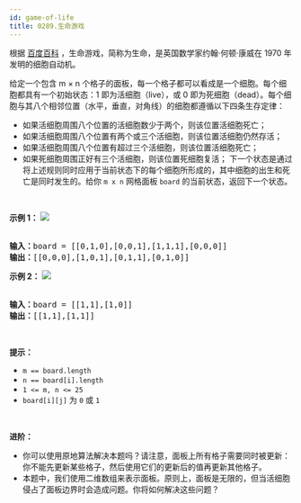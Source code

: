 ```yaml
---
id: game-of-life
title: 0289.生命游戏
---
```

根据 [百度百科](https://baike.baidu.com/item/%E7%94%9F%E5%91%BD%E6%B8%B8%E6%88%8F/2926434?fr=aladdin) ，生命游戏，简称为生命，是英国数学家约翰·何顿·康威在 1970 年发明的细胞自动机。

给定一个包含 m × n 个格子的面板，每一个格子都可以看成是一个细胞。每个细胞都具有一个初始状态：1 即为活细胞（live），或 0 即为死细胞（dead）。每个细胞与其八个相邻位置（水平，垂直，对角线）的细胞都遵循以下四条生存定律：

- 如果活细胞周围八个位置的活细胞数少于两个，则该位置活细胞死亡；
- 如果活细胞周围八个位置有两个或三个活细胞，则该位置活细胞仍然存活；
- 如果活细胞周围八个位置有超过三个活细胞，则该位置活细胞死亡；
- 如果死细胞周围正好有三个活细胞，则该位置死细胞复活；
下一个状态是通过将上述规则同时应用于当前状态下的每个细胞所形成的，其中细胞的出生和死亡是同时发生的。给你 <code>m x n</code> 网格面板 <code>board</code> 的当前状态，返回下一个状态。

 

**示例 1：**
![](https://assets.leetcode.com/uploads/2020/12/26/grid1.jpg)

<pre><br/><strong>输入：</strong>board = [[0,1,0],[0,0,1],[1,1,1],[0,0,0]]<br/><strong>输出：</strong>[[0,0,0],[1,0,1],[0,1,1],[0,1,0]]<br/></pre>

**示例 2：**
![](https://assets.leetcode.com/uploads/2020/12/26/grid2.jpg)

<pre><br/><strong>输入：</strong>board = [[1,1],[1,0]]<br/><strong>输出：</strong>[[1,1],[1,1]]<br/></pre>

 

**提示：**


- <code>m == board.length</code>
- <code>n == board[i].length</code>
- <code>1 &lt;= m, n &lt;= 25</code>
- <code>board[i][j]</code> 为 <code>0</code> 或 <code>1</code>

 

**进阶：**


- 你可以使用原地算法解决本题吗？请注意，面板上所有格子需要同时被更新：你不能先更新某些格子，然后使用它们的更新后的值再更新其他格子。
- 本题中，我们使用二维数组来表示面板。原则上，面板是无限的，但当活细胞侵占了面板边界时会造成问题。你将如何解决这些问题？
